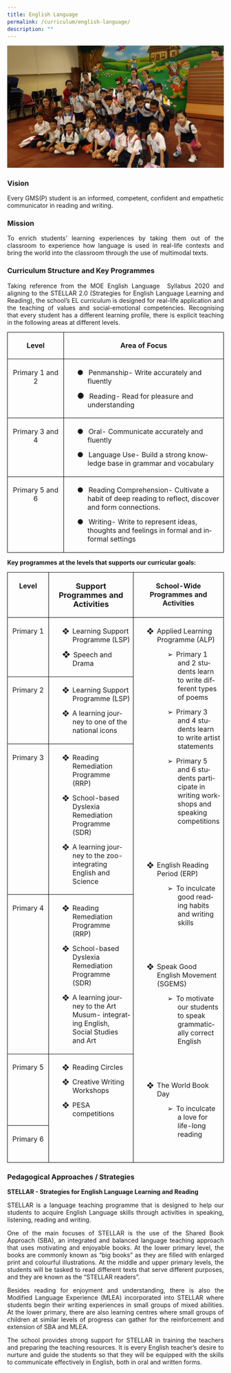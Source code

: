 ```yaml
---
title: English Language
permalink: /curriculum/english-language/
description: ""
---
```

![](/images/EL%201.jpg)

### Vision
<p style="text-align: justify;">Every GMS(P) student is an informed, competent, confident and empathetic communicator in reading and writing.</p>

### Mission
<p style="text-align: justify;">To enrich students’ learning experiences by taking them out of the classroom to experience how language is used in real-life contexts and bring the world into the classroom through the use of multimodal texts. </p>


### Curriculum Structure and Key Programmes
<p style="text-align: justify;">Taking reference from the MOE English Language&nbsp; Syllabus 2020 and aligning to the STELLAR 2.0 (Strategies for English Language Learning and Reading), the school’s EL curriculum is designed for real-life application and the teaching of values and social-emotional competencies. Recognising that every student has a different learning profile, there is explicit teaching in the following areas at different levels.</p>

<table class="MsoNormalTable" border="1" cellspacing="0" cellpadding="0" width="589" style="border-collapse:collapse;mso-table-layout-alt:fixed;border:none;
 mso-border-alt:solid black 1.0pt;mso-yfti-tbllook:1536;mso-padding-alt:0cm 5.4pt 0cm 5.4pt;
 mso-border-insideh:1.0pt solid black;mso-border-insidev:1.0pt solid black"><tbody><tr style="mso-yfti-irow:0;mso-yfti-firstrow:yes"><td width="145" valign="top" style="width:108.75pt;border:solid black 1.0pt;
  padding:5.0pt 5.0pt 5.0pt 5.0pt"><p class="MsoNormal" align="center" style="text-align:center;line-height:normal;
  mso-pagination:none;border:none;mso-padding-alt:31.0pt 31.0pt 31.0pt 31.0pt;
  mso-border-shadow:yes"><b style="mso-bidi-font-weight:normal"><span lang="EN-GB" style="font-size:12pt">Level</span></b></p></td><td width="444" valign="top" style="width:333.0pt;border:solid black 1.0pt;
  border-left:none;mso-border-left-alt:solid black 1.0pt;padding:5.0pt 5.0pt 5.0pt 5.0pt"><p class="MsoNormal" align="center" style="text-align:center;line-height:normal;
  mso-pagination:none;border:none;mso-padding-alt:31.0pt 31.0pt 31.0pt 31.0pt;
  mso-border-shadow:yes"><b style="mso-bidi-font-weight:normal"><span lang="EN-GB" style="font-size:12pt">Area of Focus</span></b></p></td></tr><tr style="mso-yfti-irow:1"><td width="145" valign="top" style="width:108.75pt;border:solid black 1.0pt;
  border-top:none;mso-border-top-alt:solid black 1.0pt;padding:5.0pt 5.0pt 5.0pt 5.0pt"><p class="MsoNormal" align="center" style="text-align:center;line-height:normal;
  mso-pagination:none;border:none;mso-padding-alt:31.0pt 31.0pt 31.0pt 31.0pt;
  mso-border-shadow:yes"><span lang="EN-GB" style="font-size:12pt">Primary 1 and 2</span></p></td><td width="444" valign="top" style="width:333.0pt;border-top:none;border-left:
  none;border-bottom:solid black 1.0pt;border-right:solid black 1.0pt;
  mso-border-top-alt:solid black 1.0pt;mso-border-left-alt:solid black 1.0pt;
  padding:5.0pt 5.0pt 5.0pt 5.0pt"><p class="MsoNormal" style="margin-left:36.0pt;text-indent:-18.0pt;line-height:
  normal;mso-pagination:none;mso-list:l0 level1 lfo1;border:none;mso-padding-alt:
  31.0pt 31.0pt 31.0pt 31.0pt;mso-border-shadow:yes"><span lang="EN-GB" style="font-size:12pt"><span style="mso-list:Ignore">●<span style="font:7.0pt &quot;Times New Roman&quot;">&nbsp;&nbsp;&nbsp;&nbsp; </span></span></span><span lang="EN-GB" style="font-size:12pt">Penmanship- Write accurately and fluently</span></p><p class="MsoNormal" style="margin-left:36.0pt;text-indent:-18.0pt;line-height:
  normal;mso-pagination:none;mso-list:l0 level1 lfo1;border:none;mso-padding-alt:
  31.0pt 31.0pt 31.0pt 31.0pt;mso-border-shadow:yes"><span lang="EN-GB" style="font-size:13.5pt"><span style="mso-list:Ignore">●<span style="font:7.0pt &quot;Times New Roman&quot;">&nbsp;&nbsp;&nbsp;&nbsp; </span></span></span><span lang="EN-GB" style="font-size:12pt">Reading- Read for pleasure and understanding</span></p></td></tr><tr style="mso-yfti-irow:2"><td width="145" valign="top" style="width:108.75pt;border:solid black 1.0pt;
  border-top:none;mso-border-top-alt:solid black 1.0pt;padding:5.0pt 5.0pt 5.0pt 5.0pt"><p class="MsoNormal" align="center" style="text-align:center;line-height:normal;
  mso-pagination:none;border:none;mso-padding-alt:31.0pt 31.0pt 31.0pt 31.0pt;
  mso-border-shadow:yes"><span lang="EN-GB" style="font-size:12pt">Primary 3 and 4</span></p></td><td width="444" valign="top" style="width:333.0pt;border-top:none;border-left:
  none;border-bottom:solid black 1.0pt;border-right:solid black 1.0pt;
  mso-border-top-alt:solid black 1.0pt;mso-border-left-alt:solid black 1.0pt;
  padding:5.0pt 5.0pt 5.0pt 5.0pt"><p class="MsoNormal" style="margin-left:36.0pt;text-indent:-18.0pt;line-height:
  normal;mso-pagination:none;mso-list:l1 level1 lfo3;border:none;mso-padding-alt:
  31.0pt 31.0pt 31.0pt 31.0pt;mso-border-shadow:yes"><span lang="EN-GB" style="font-size:12pt"><span style="mso-list:Ignore">●<span style="font:7.0pt &quot;Times New Roman&quot;">&nbsp;&nbsp;&nbsp;&nbsp; </span></span></span><span lang="EN-GB" style="font-size:12pt">Oral- Communicate accurately and fluently</span></p><p class="MsoNormal" style="margin-left:36.0pt;text-indent:-18.0pt;line-height:
  normal;mso-pagination:none;mso-list:l1 level1 lfo3;border:none;mso-padding-alt:
  31.0pt 31.0pt 31.0pt 31.0pt;mso-border-shadow:yes"><span lang="EN-GB" style="font-size:12pt"><span style="mso-list:Ignore">●<span style="font:7.0pt &quot;Times New Roman&quot;">&nbsp;&nbsp;&nbsp;&nbsp; </span></span></span><span lang="EN-GB" style="font-size:12pt">Language Use- Build a strong knowledge base in grammar and vocabulary</span></p></td></tr><tr style="mso-yfti-irow:3;mso-yfti-lastrow:yes"><td width="145" valign="top" style="width:108.75pt;border:solid black 1.0pt;
  border-top:none;mso-border-top-alt:solid black 1.0pt;padding:5.0pt 5.0pt 5.0pt 5.0pt"><p class="MsoNormal" align="center" style="text-align:center;line-height:normal;
  mso-pagination:none;border:none;mso-padding-alt:31.0pt 31.0pt 31.0pt 31.0pt;
  mso-border-shadow:yes"><span lang="EN-GB" style="font-size:12pt">Primary 5 and 6</span></p></td><td width="444" valign="top" style="width:333.0pt;border-top:none;border-left:
  none;border-bottom:solid black 1.0pt;border-right:solid black 1.0pt;
  mso-border-top-alt:solid black 1.0pt;mso-border-left-alt:solid black 1.0pt;
  padding:5.0pt 5.0pt 5.0pt 5.0pt"><p class="MsoNormal" style="margin-left:36.0pt;text-indent:-18.0pt;line-height:
  normal;mso-pagination:none;mso-list:l2 level1 lfo2"><span lang="EN-GB" style="font-size:12pt"><span style="mso-list:Ignore">●<span style="font:7.0pt &quot;Times New Roman&quot;">&nbsp;&nbsp;&nbsp;&nbsp; </span></span></span><span lang="EN-GB" style="font-size:12pt">Reading Comprehension- Cultivate a habit of deep reading to reflect, discover and form connections.</span></p><p class="MsoNormal" style="margin-left:36.0pt;text-indent:-18.0pt;line-height:
  normal;mso-pagination:none;mso-list:l2 level1 lfo2"><span lang="EN-GB" style="font-size:12pt"><span style="mso-list:Ignore">●<span style="font:7.0pt &quot;Times New Roman&quot;">&nbsp;&nbsp;&nbsp;&nbsp; </span></span></span><span lang="EN-GB" style="font-size:12pt">Writing- Write to represent ideas, thoughts and feelings in formal and informal settings</span></p></td></tr></tbody></table>

<p style="text-align: justify;"><strong>Key programmes at the levels that supports our curricular goals:

<table style="border-collapse:collapse;mso-table-layout-alt:fixed;border:none;
 mso-border-alt:solid black 1.0pt;mso-yfti-tbllook:1536;mso-padding-alt:0cm 5.4pt 0cm 5.4pt;
 mso-border-insideh:1.0pt solid black;mso-border-insidev:1.0pt solid black" width="652" cellpadding="0" cellspacing="0" border="1" class="MsoNormalTable"><tbody><tr style="mso-yfti-irow:0;mso-yfti-firstrow:yes;height:25.25pt"><td style="width:93.0pt;border:solid black 1.0pt;
  padding:5.0pt 5.0pt 5.0pt 5.0pt;height:25.25pt" valign="top" width="124"><p style="text-align:center;line-height:normal;
  mso-pagination:none;border:none;mso-padding-alt:31.0pt 31.0pt 31.0pt 31.0pt;
  mso-border-shadow:yes" align="center" class="MsoNormal"><b style="mso-bidi-font-weight:normal"><span style="font-size:12pt" lang="EN-GB">Level</span></b></p></td><td style="width:192.75pt;border:solid black 1.0pt;
  border-left:none;mso-border-left-alt:solid black 1.0pt;padding:5.0pt 5.0pt 5.0pt 5.0pt;
  height:25.25pt" valign="top" width="257"><p style="text-align:center;line-height:normal;
  mso-pagination:none;border:none;mso-padding-alt:31.0pt 31.0pt 31.0pt 31.0pt;
  mso-border-shadow:yes" align="center" class="MsoNormal"><b style="mso-bidi-font-weight:normal"><span style="font-size:13.5pt" lang="EN-GB">Support Programmes and Activities</span></b></p></td><td style="width:203.25pt;border:solid black 1.0pt;
  border-left:none;mso-border-left-alt:solid black 1.0pt;padding:5.0pt 5.0pt 5.0pt 5.0pt;
  height:25.25pt" valign="top" width="271"><p style="text-align:center;line-height:normal;
  mso-pagination:none;border:none;mso-padding-alt:31.0pt 31.0pt 31.0pt 31.0pt;
  mso-border-shadow:yes" align="center" class="MsoNormal"><b style="mso-bidi-font-weight:normal"><span style="font-size:12pt" lang="EN-GB">School-Wide Programmes and Activities</span></b></p></td></tr><tr style="mso-yfti-irow:1;height:23.5pt"><td style="width:93.0pt;border:solid black 1.0pt;
  border-top:none;mso-border-top-alt:solid black 1.0pt;padding:5.0pt 5.0pt 5.0pt 5.0pt;
  height:23.5pt" valign="top" width="124"><p style="text-align:center;line-height:normal;
  mso-pagination:none;border:none;mso-padding-alt:31.0pt 31.0pt 31.0pt 31.0pt;
  mso-border-shadow:yes" align="center" class="MsoNormal"><span style="font-size:12pt" lang="EN-GB">Primary 1</span></p></td><td style="width:192.75pt;border-top:none;border-left:
  none;border-bottom:solid black 1.0pt;border-right:solid black 1.0pt;
  mso-border-top-alt:solid black 1.0pt;mso-border-left-alt:solid black 1.0pt;
  padding:5.0pt 5.0pt 5.0pt 5.0pt;height:23.5pt" valign="top" width="257"><p style="margin-left:36.0pt;text-indent:-18.0pt;line-height:
  normal;mso-pagination:none;mso-list:l0 level1 lfo1;border:none;mso-padding-alt:
  31.0pt 31.0pt 31.0pt 31.0pt;mso-border-shadow:yes" class="MsoNormal"><span style="font-size:12pt" lang="EN-GB"><span style="mso-list:Ignore">❖<span style="font:7.0pt &quot;Times New Roman&quot;">&nbsp;&nbsp; </span></span></span><span style="font-size:12pt" lang="EN-GB">Learning Support Programme (LSP)</span></p><p style="margin-left:36.0pt;text-indent:-18.0pt;line-height:
  normal;mso-pagination:none;mso-list:l0 level1 lfo1;border:none;mso-padding-alt:
  31.0pt 31.0pt 31.0pt 31.0pt;mso-border-shadow:yes" class="MsoNormal"><span style="font-size:13.5pt" lang="EN-GB"><span style="mso-list:Ignore">❖<span style="font:7.0pt &quot;Times New Roman&quot;">&nbsp;&nbsp; </span></span></span><span style="font-size:12pt" lang="EN-GB">Speech and Drama<span style="mso-tab-count:
  1">&nbsp;&nbsp;&nbsp;&nbsp;&nbsp;&nbsp;</span></span></p></td><td style="width:203.25pt;border-top:none;
  border-left:none;border-bottom:solid black 1.0pt;border-right:solid black 1.0pt;
  mso-border-top-alt:solid black 1.0pt;mso-border-left-alt:solid black 1.0pt;
  padding:5.0pt 5.0pt 5.0pt 5.0pt;height:23.5pt" valign="top" rowspan="6" width="271"><p style="margin-left:36.0pt;text-indent:-18.0pt;line-height:
  normal;mso-pagination:none;mso-list:l5 level1 lfo4;border:none;mso-padding-alt:
  31.0pt 31.0pt 31.0pt 31.0pt;mso-border-shadow:yes" class="MsoNormal"><span style="font-size:12pt" lang="EN-GB"><span style="mso-list:Ignore">❖<span style="font:7.0pt &quot;Times New Roman&quot;">&nbsp;&nbsp; </span></span></span><span style="font-size:12pt" lang="EN-GB">Applied Learning Programme (ALP)</span></p><p style="margin-left:72.0pt;text-indent:-18.0pt;line-height:
  normal;mso-pagination:none;mso-list:l5 level2 lfo4;border:none;mso-padding-alt:
  31.0pt 31.0pt 31.0pt 31.0pt;mso-border-shadow:yes" class="MsoNormal"><span style="font-size:12pt" lang="EN-GB"><span style="mso-list:Ignore">➢<span style="font:7.0pt &quot;Times New Roman&quot;">&nbsp;&nbsp; </span></span></span><span style="font-size:12pt" lang="EN-GB">Primary 1 and 2 students learn to write different types of poems</span></p><p style="margin-left:72.0pt;text-indent:-18.0pt;line-height:
  normal;mso-pagination:none;mso-list:l5 level2 lfo4;border:none;mso-padding-alt:
  31.0pt 31.0pt 31.0pt 31.0pt;mso-border-shadow:yes" class="MsoNormal"><span style="font-size:12pt" lang="EN-GB"><span style="mso-list:Ignore">➢<span style="font:7.0pt &quot;Times New Roman&quot;">&nbsp;&nbsp; </span></span></span><span style="font-size:12pt" lang="EN-GB">Primary 3 and 4 students learn to write artist statements</span></p><p style="margin-left:72.0pt;text-indent:-18.0pt;line-height:
  normal;mso-pagination:none;mso-list:l5 level2 lfo4;border:none;mso-padding-alt:
  31.0pt 31.0pt 31.0pt 31.0pt;mso-border-shadow:yes" class="MsoNormal"><span style="font-size:12pt" lang="EN-GB"><span style="mso-list:Ignore">➢<span style="font:7.0pt &quot;Times New Roman&quot;">&nbsp;&nbsp; </span></span></span><span style="font-size:12pt" lang="EN-GB">Primary 5 and 6 students participate in writing workshops and speaking competitions</span></p><p style="margin-left:72.0pt;line-height:normal;mso-pagination:
  none;border:none;mso-padding-alt:31.0pt 31.0pt 31.0pt 31.0pt;mso-border-shadow:
  yes" class="MsoNormal"><span style="font-size:12pt" lang="EN-GB">&nbsp;</span></p><p style="line-height:normal;mso-pagination:none;border:none;
  mso-padding-alt:31.0pt 31.0pt 31.0pt 31.0pt;mso-border-shadow:yes" class="MsoNormal"><i style="mso-bidi-font-style:normal"><span style="font-size:12pt;
  color:red" lang="EN-GB"></span></i></p><p style="margin-left:72.0pt;line-height:normal;mso-pagination:
  none;border:none;mso-padding-alt:31.0pt 31.0pt 31.0pt 31.0pt;mso-border-shadow:
  yes" class="MsoNormal"><span style="font-size:12pt" lang="EN-GB">&nbsp;</span></p><p style="margin-left:36.0pt;text-indent:-18.0pt;line-height:
  normal;mso-pagination:none;mso-list:l5 level1 lfo4;border:none;mso-padding-alt:
  31.0pt 31.0pt 31.0pt 31.0pt;mso-border-shadow:yes" class="MsoNormal"><span style="font-size:12pt" lang="EN-GB"><span style="mso-list:Ignore">❖<span style="font:7.0pt &quot;Times New Roman&quot;">&nbsp;&nbsp; </span></span></span><span style="font-size:12pt" lang="EN-GB">English Reading Period (ERP)</span></p><p style="margin-left:72.0pt;text-indent:-18.0pt;line-height:
  normal;mso-pagination:none;mso-list:l5 level2 lfo4;border:none;mso-padding-alt:
  31.0pt 31.0pt 31.0pt 31.0pt;mso-border-shadow:yes" class="MsoNormal"><span style="font-size:12pt" lang="EN-GB"><span style="mso-list:Ignore">➢<span style="font:7.0pt &quot;Times New Roman&quot;">&nbsp;&nbsp; </span></span></span><span style="font-size:12pt" lang="EN-GB">To inculcate good reading habits and writing skills<span style="mso-spacerun:yes">&nbsp;</span></span></p><p style="line-height:normal;mso-pagination:none;border:none;
  mso-padding-alt:31.0pt 31.0pt 31.0pt 31.0pt;mso-border-shadow:yes" class="MsoNormal"><span style="font-size:12pt" lang="EN-GB">&nbsp;</span></p><p style="line-height:normal;mso-pagination:none" class="MsoNormal"><i style="mso-bidi-font-style:normal"><span style="font-size:12pt;
  color:red" lang="EN-GB"></span></i><span style="font-size:12pt" lang="EN-GB"></span></p><p style="line-height:normal;mso-pagination:none" class="MsoNormal"><span style="font-size:12pt" lang="EN-GB">&nbsp;</span></p><p style="margin-left:36.0pt;text-indent:-18.0pt;line-height:
  normal;mso-pagination:none;mso-list:l3 level1 lfo5;border:none;mso-padding-alt:
  31.0pt 31.0pt 31.0pt 31.0pt;mso-border-shadow:yes" class="MsoNormal"><span style="font-size:12pt" lang="EN-GB"><span style="mso-list:Ignore">❖<span style="font:7.0pt &quot;Times New Roman&quot;">&nbsp;&nbsp; </span></span></span><span style="font-size:12pt" lang="EN-GB">Speak Good English Movement (SGEMS)</span></p><p style="margin-left:72.0pt;text-indent:-18.0pt;line-height:
  normal;mso-pagination:none;mso-list:l3 level2 lfo5;border:none;mso-padding-alt:
  31.0pt 31.0pt 31.0pt 31.0pt;mso-border-shadow:yes" class="MsoNormal"><span style="font-size:12pt" lang="EN-GB"><span style="mso-list:Ignore">➢<span style="font:7.0pt &quot;Times New Roman&quot;">&nbsp;&nbsp; </span></span></span><span style="font-size:12pt" lang="EN-GB">To motivate our students to speak grammatically correct English</span></p><p style="line-height:normal;mso-pagination:none;border:none;
  mso-padding-alt:31.0pt 31.0pt 31.0pt 31.0pt;mso-border-shadow:yes" class="MsoNormal"><span style="font-size:12pt" lang="EN-GB">&nbsp;</span></p><p style="line-height:normal;mso-pagination:none" class="MsoNormal"><i style="mso-bidi-font-style:normal"><span style="font-size:12pt;
  color:red" lang="EN-GB"></span></i></p><p style="line-height:normal;mso-pagination:none" class="MsoNormal"><i style="mso-bidi-font-style:normal"><span style="font-size:12pt;
  color:red" lang="EN-GB">&nbsp;</span></i></p><p style="margin-left:36.0pt;text-indent:-18.0pt;line-height:
  normal;mso-pagination:none;mso-list:l2 level1 lfo3;border:none;mso-padding-alt:
  31.0pt 31.0pt 31.0pt 31.0pt;mso-border-shadow:yes" class="MsoNormal"><span style="font-size:12pt" lang="EN-GB"><span style="mso-list:Ignore">❖<span style="font:7.0pt &quot;Times New Roman&quot;">&nbsp;&nbsp; </span></span></span><span style="font-size:12pt" lang="EN-GB">The World Book Day</span></p><p style="margin-left:72.0pt;text-indent:-18.0pt;line-height:
  normal;mso-pagination:none;mso-list:l2 level2 lfo3;border:none;mso-padding-alt:
  31.0pt 31.0pt 31.0pt 31.0pt;mso-border-shadow:yes" class="MsoNormal"><span style="font-size:12pt" lang="EN-GB"><span style="mso-list:Ignore">➢<span style="font:7.0pt &quot;Times New Roman&quot;">&nbsp;&nbsp; </span></span></span><span style="font-size:12pt" lang="EN-GB">To inculcate a love for life-long reading</span></p><p style="line-height:normal;mso-pagination:none;border:none;
  mso-padding-alt:31.0pt 31.0pt 31.0pt 31.0pt;mso-border-shadow:yes" class="MsoNormal"><span style="font-size:12pt" lang="EN-GB">&nbsp;</span></p><p style="line-height:normal;mso-pagination:none" class="MsoNormal"><i style="mso-bidi-font-style:normal"><span style="font-size:12pt;
  color:red" lang="EN-GB"></span></i><span style="font-size:12pt" lang="EN-GB"></span></p></td></tr><tr style="mso-yfti-irow:2;height:23.5pt"><td style="width:93.0pt;border:solid black 1.0pt;
  border-top:none;mso-border-top-alt:solid black 1.0pt;padding:5.0pt 5.0pt 5.0pt 5.0pt;
  height:23.5pt" valign="top" width="124"><p style="text-align:center;line-height:normal;
  mso-pagination:none;border:none;mso-padding-alt:31.0pt 31.0pt 31.0pt 31.0pt;
  mso-border-shadow:yes" align="center" class="MsoNormal"><span style="font-size:12pt" lang="EN-GB">Primary 2</span></p></td><td style="width:192.75pt;border-top:none;border-left:
  none;border-bottom:solid black 1.0pt;border-right:solid black 1.0pt;
  mso-border-top-alt:solid black 1.0pt;mso-border-left-alt:solid black 1.0pt;
  padding:5.0pt 5.0pt 5.0pt 5.0pt;height:23.5pt" valign="top" width="257"><p style="margin-left:36.0pt;text-indent:-18.0pt;line-height:
  normal;mso-pagination:none;mso-list:l1 level1 lfo2" class="MsoNormal"><span style="font-size:12pt" lang="EN-GB"><span style="mso-list:Ignore">❖<span style="font:7.0pt &quot;Times New Roman&quot;">&nbsp;&nbsp; </span></span></span><span style="font-size:12pt" lang="EN-GB">Learning Support Programme (LSP)</span></p><p style="margin-left:36.0pt;text-indent:-18.0pt;line-height:
  normal;mso-pagination:none;mso-list:l1 level1 lfo2;border:none;mso-padding-alt:
  31.0pt 31.0pt 31.0pt 31.0pt;mso-border-shadow:yes" class="MsoNormal"><span style="font-size:12pt" lang="EN-GB"><span style="mso-list:Ignore">❖<span style="font:7.0pt &quot;Times New Roman&quot;">&nbsp;&nbsp; </span></span></span><span style="font-size:12pt" lang="EN-GB">A learning journey to one of the national icons</span></p></td></tr><tr style="mso-yfti-irow:3;height:23.5pt"><td style="width:93.0pt;border:solid black 1.0pt;
  border-top:none;mso-border-top-alt:solid black 1.0pt;padding:5.0pt 5.0pt 5.0pt 5.0pt;
  height:23.5pt" valign="top" width="124"><p style="text-align:center;line-height:normal;
  mso-pagination:none;border:none;mso-padding-alt:31.0pt 31.0pt 31.0pt 31.0pt;
  mso-border-shadow:yes" align="center" class="MsoNormal"><span style="font-size:12pt" lang="EN-GB">Primary 3</span></p></td><td style="width:192.75pt;border-top:none;border-left:
  none;border-bottom:solid black 1.0pt;border-right:solid black 1.0pt;
  mso-border-top-alt:solid black 1.0pt;mso-border-left-alt:solid black 1.0pt;
  padding:5.0pt 5.0pt 5.0pt 5.0pt;height:23.5pt" valign="top" width="257"><p style="margin-left:36.0pt;text-indent:-18.0pt;line-height:
  normal;mso-pagination:none;mso-list:l1 level1 lfo2" class="MsoNormal"><span style="font-size:12pt" lang="EN-GB"><span style="mso-list:Ignore">❖<span style="font:7.0pt &quot;Times New Roman&quot;">&nbsp;&nbsp; </span></span></span><span style="font-size:12pt" lang="EN-GB">Reading Remediation Programme (RRP)</span></p><p style="margin-left:36.0pt;text-indent:-18.0pt;line-height:
  normal;mso-pagination:none;mso-list:l1 level1 lfo2" class="MsoNormal"><span style="font-size:12pt" lang="EN-GB"><span style="mso-list:Ignore">❖<span style="font:7.0pt &quot;Times New Roman&quot;">&nbsp;&nbsp; </span></span></span><span style="font-size:12pt" lang="EN-GB">School-based Dyslexia Remediation Programme (SDR)</span></p><p style="margin-left:36.0pt;text-indent:-18.0pt;line-height:
  normal;mso-pagination:none;mso-list:l1 level1 lfo2" class="MsoNormal"><span style="font-size:12pt" lang="EN-GB"><span style="mso-list:Ignore">❖<span style="font:7.0pt &quot;Times New Roman&quot;">&nbsp;&nbsp; </span></span></span><span style="font-size:12pt" lang="EN-GB">A learning journey to the zoo- integrating English and Science</span></p></td></tr><tr style="mso-yfti-irow:4;height:23.5pt"><td style="width:93.0pt;border:solid black 1.0pt;
  border-top:none;mso-border-top-alt:solid black 1.0pt;padding:5.0pt 5.0pt 5.0pt 5.0pt;
  height:23.5pt" valign="top" width="124"><p style="text-align:center;line-height:normal;
  mso-pagination:none;border:none;mso-padding-alt:31.0pt 31.0pt 31.0pt 31.0pt;
  mso-border-shadow:yes" align="center" class="MsoNormal"><span style="font-size:12pt" lang="EN-GB">Primary 4</span></p></td><td style="width:192.75pt;border-top:none;border-left:
  none;border-bottom:solid black 1.0pt;border-right:solid black 1.0pt;
  mso-border-top-alt:solid black 1.0pt;mso-border-left-alt:solid black 1.0pt;
  padding:5.0pt 5.0pt 5.0pt 5.0pt;height:23.5pt" valign="top" width="257"><p style="margin-left:36.0pt;text-indent:-18.0pt;line-height:
  normal;mso-pagination:none;mso-list:l1 level1 lfo2" class="MsoNormal"><span style="font-size:12pt" lang="EN-GB"><span style="mso-list:Ignore">❖<span style="font:7.0pt &quot;Times New Roman&quot;">&nbsp;&nbsp; </span></span></span><span style="font-size:12pt" lang="EN-GB">Reading Remediation Programme (RRP)</span></p><p style="margin-left:36.0pt;text-indent:-18.0pt;line-height:
  normal;mso-pagination:none;mso-list:l1 level1 lfo2" class="MsoNormal"><span style="font-size:12pt" lang="EN-GB"><span style="mso-list:Ignore">❖<span style="font:7.0pt &quot;Times New Roman&quot;">&nbsp;&nbsp; </span></span></span><span style="font-size:12pt" lang="EN-GB">School-based Dyslexia Remediation Programme (SDR)</span></p><p style="margin-left:36.0pt;text-indent:-18.0pt;line-height:
  normal;mso-pagination:none;mso-list:l1 level1 lfo2" class="MsoNormal"><span style="font-size:12pt" lang="EN-GB"><span style="mso-list:Ignore">❖<span style="font:7.0pt &quot;Times New Roman&quot;">&nbsp;&nbsp; </span></span></span><span style="font-size:12pt" lang="EN-GB">A learning journey to the Art Musum- integrating English, Social Studies and Art</span></p></td></tr><tr style="mso-yfti-irow:5;height:23.5pt"><td style="width:93.0pt;border:solid black 1.0pt;
  border-top:none;mso-border-top-alt:solid black 1.0pt;padding:5.0pt 5.0pt 5.0pt 5.0pt;
  height:23.5pt" valign="top" width="124"><p style="text-align:center;line-height:normal;
  mso-pagination:none;border:none;mso-padding-alt:31.0pt 31.0pt 31.0pt 31.0pt;
  mso-border-shadow:yes" align="center" class="MsoNormal"><span style="font-size:12pt" lang="EN-GB">Primary 5</span></p></td><td style="width:192.75pt;border-top:none;
  border-left:none;border-bottom:solid black 1.0pt;border-right:solid black 1.0pt;
  mso-border-top-alt:solid black 1.0pt;mso-border-left-alt:solid black 1.0pt;
  padding:5.0pt 5.0pt 5.0pt 5.0pt;height:23.5pt" valign="top" rowspan="2" width="257"><p style="margin-left:36.0pt;text-indent:-18.0pt;line-height:
  normal;mso-pagination:none;mso-list:l4 level1 lfo6;border:none;mso-padding-alt:
  31.0pt 31.0pt 31.0pt 31.0pt;mso-border-shadow:yes" class="MsoNormal"><span style="font-size:12pt" lang="EN-GB"><span style="mso-list:Ignore">❖<span style="font:7.0pt &quot;Times New Roman&quot;">&nbsp;&nbsp; </span></span></span><span style="font-size:12pt" lang="EN-GB">Reading Circles</span></p><p style="margin-left:36.0pt;text-indent:-18.0pt;line-height:
  normal;mso-pagination:none;mso-list:l4 level1 lfo6;border:none;mso-padding-alt:
  31.0pt 31.0pt 31.0pt 31.0pt;mso-border-shadow:yes" class="MsoNormal"><span style="font-size:12pt" lang="EN-GB"><span style="mso-list:Ignore">❖<span style="font:7.0pt &quot;Times New Roman&quot;">&nbsp;&nbsp; </span></span></span><span style="font-size:12pt" lang="EN-GB">Creative Writing Workshops</span></p><p style="margin-left:36.0pt;text-indent:-18.0pt;line-height:
  normal;mso-pagination:none;mso-list:l4 level1 lfo6;border:none;mso-padding-alt:
  31.0pt 31.0pt 31.0pt 31.0pt;mso-border-shadow:yes" class="MsoNormal"><span style="font-size:12pt" lang="EN-GB"><span style="mso-list:Ignore">❖<span style="font:7.0pt &quot;Times New Roman&quot;">&nbsp;&nbsp; </span></span></span><span style="font-size:12pt" lang="EN-GB">PESA competitions</span></p></td></tr><tr style="mso-yfti-irow:6;mso-yfti-lastrow:yes;height:23.5pt"><td style="width:93.0pt;border:solid black 1.0pt;
  border-top:none;mso-border-top-alt:solid black 1.0pt;padding:5.0pt 5.0pt 5.0pt 5.0pt;
  height:23.5pt" valign="top" width="124"><p style="text-align:center;line-height:normal;
  mso-pagination:none;border:none;mso-padding-alt:31.0pt 31.0pt 31.0pt 31.0pt;
  mso-border-shadow:yes" align="center" class="MsoNormal"><span style="font-size:12pt" lang="EN-GB">Primary 6</span></p></td></tr></tbody></table></strong></p>

### Pedagogical Approaches / Strategies

<b>STELLAR - Strategies for English Language Learning and Reading</b> 

<p></p><p style="text-align: justify;">STELLAR is a language teaching programme that is designed to help our students to acquire English Language skills through activities in speaking, listening, reading and writing.

</p><p style="text-align: justify;">One of the main focuses of STELLAR is the use of the Shared Book Approach (SBA), an integrated and balanced language teaching approach that uses motivating and enjoyable books. At the lower primary level, the books are commonly known as “big books” as they are filled with enlarged print and colourful illustrations. At the middle and upper primary levels, the students will be tasked to read different texts that serve different purposes, and they are known as the “STELLAR readers”.


</p><p style="text-align: justify;">Besides reading for enjoyment and understanding, there is also the Modified Language Experience (MLEA) incorporated into STELLAR where students begin their writing experiences in small groups of mixed abilities. At the lower primary, there are also learning centres where small groups of children at similar levels of progress can gather for the reinforcement and extension of SBA and MLEA.

</p><p style="text-align: justify;">The school provides strong support for STELLAR in training the teachers and preparing the teaching resources. It is every English teacher’s desire to nurture and guide the students so that they will be equipped with the skills to communicate effectively in English, both in oral and written forms.
</p>